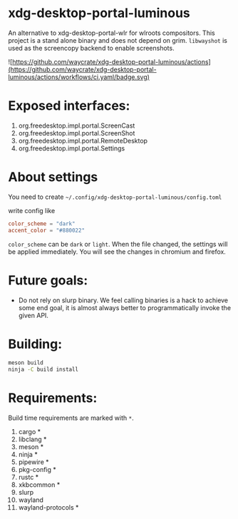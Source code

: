 # xdg-desktop-portal-luminous

An alternative to xdg-desktop-portal-wlr for wlroots compositors. This project is a stand alone binary and does not depend on grim.
`libwayshot` is used as the screencopy backend to enable screenshots.

![https://github.com/waycrate/xdg-desktop-portal-luminous/actions](https://github.com/waycrate/xdg-desktop-portal-luminous/actions/workflows/ci.yaml/badge.svg)

# Exposed interfaces:

1. org.freedesktop.impl.portal.ScreenCast
1. org.freedesktop.impl.portal.ScreenShot
1. org.freedesktop.impl.portal.RemoteDesktop
1. org.freedesktop.impl.portal.Settings

# About settings

You need to create `~/.config/xdg-desktop-portal-luminous/config.toml`

write config like

```toml
color_scheme = "dark"
accent_color = "#880022"
```
`color_scheme` can be `dark` or `light`. When the file changed, the settings will be applied immediately. You will see the changes in chromium and firefox.

# Future goals:

* Do not rely on slurp binary. We feel calling binaries is a hack to achieve some end goal, it is almost always better to programmatically invoke the given API.

# Building:

```sh
meson build
ninja -C build install
```

# Requirements:

Build time requirements are marked with `*`.

1. cargo *
1. libclang *
1. meson *
1. ninja *
1. pipewire *
1. pkg-config *
1. rustc *
1. xkbcommon *
1. slurp
1. wayland
1. wayland-protocols *
